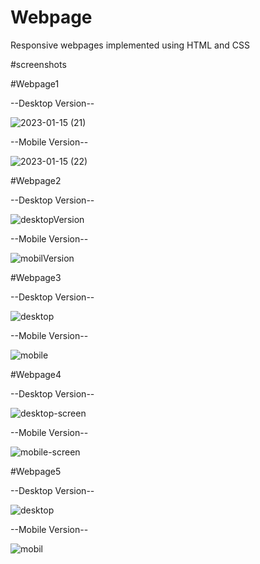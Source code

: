 # Webpage
 Responsive webpages implemented using HTML and CSS

#screenshots

#Webpage1

--Desktop Version--

![2023-01-15 (21)](https://user-images.githubusercontent.com/97961673/212781922-9380e3b9-efd0-4c5c-9d58-f8d230f55174.png)

--Mobile Version--

![2023-01-15 (22)](https://user-images.githubusercontent.com/97961673/212781980-0e29b2c8-ffd5-41a5-a185-146aa63e1fa0.png)

#Webpage2

--Desktop Version--

![desktopVersion](https://user-images.githubusercontent.com/97961673/212983056-99cac681-d744-4328-b84e-128f5dc476a3.jpg)

--Mobile Version--

![mobilVersion](https://user-images.githubusercontent.com/97961673/212983096-90590532-1bc0-4006-a9ef-8a819da74f3a.png)

#Webpage3

--Desktop Version--

![desktop](https://user-images.githubusercontent.com/97961673/212983803-8b87887d-ac0e-4873-aadf-975b45d62a5c.jpg)

--Mobile Version--

![mobile](https://user-images.githubusercontent.com/97961673/212983898-2747b97e-fadf-497f-8833-2a429b24b324.jpg)

#Webpage4

--Desktop Version--

![desktop-screen](https://user-images.githubusercontent.com/97961673/212984781-b9ca70b0-a50a-4dca-9b01-c1f561b15a44.jpg)

--Mobile Version--

![mobile-screen](https://user-images.githubusercontent.com/97961673/212984856-14321bfe-64c3-47be-87b5-011b83305ec0.png)

#Webpage5

--Desktop Version--

![desktop](https://user-images.githubusercontent.com/97961673/212985745-3e8acff6-132e-4496-aa4b-5ff2711b4f4d.jpg)

--Mobile Version--

![mobil](https://user-images.githubusercontent.com/97961673/212985995-b623de36-07fc-4eb6-a7e2-50016391cd66.jpg)
